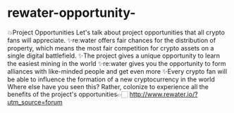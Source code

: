# rewater-opportunity-
💥Project Opportunities  Let's talk about project opportunities that all crypto fans will appreciate.  ✨re:water offers fair chances for the distribution of property, which means the most fair competition for crypto assets on a single digital battlefield.  ✨The project gives a unique opportunity to learn the easiest mining in the world  ✨re:water gives you the opportunity to form alliances with like-minded people and get even more  ✨Every crypto fan will be able to influence the formation of a new cryptocurrency in the world  Where else have you seen this? Rather, colonize to experience all the benefits of the project's opportunities👉🏻 http://www.rewater.io/?utm_source=forum
